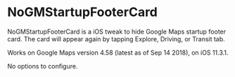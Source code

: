 # NoGMStartupFooterCard

NoGMStartupFooterCard is a iOS tweak to hide Google Maps startup footer card. 
The card will appear again by tapping Explore, Driving, or Transit tab.

Works on Google Maps version 4.58 (latest as of Sep 14 2018), on iOS 11.3.1.

No options to configure.
